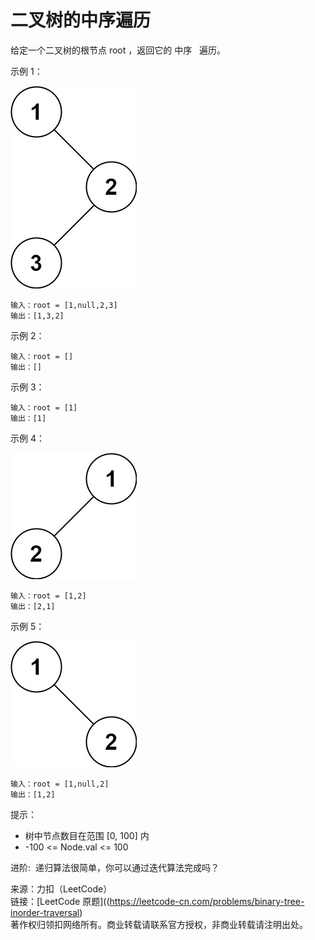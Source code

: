 # 二叉树的中序遍历

给定一个二叉树的根节点 root ，返回它的 中序   遍历。

示例 1：

![图例](./inorder_1.jpg)

```text
输入：root = [1,null,2,3]
输出：[1,3,2]
```

示例 2：

```text
输入：root = []
输出：[]
```

示例 3：

```text
输入：root = [1]
输出：[1]
```

示例 4：

![图例](./inorder_5.jpg)

```text
输入：root = [1,2]
输出：[2,1]
```

示例 5：

![图例](./inorder_4.jpg)

```text
输入：root = [1,null,2]
输出：[1,2]
```

提示：

- 树中节点数目在范围 [0, 100] 内
- -100 <= Node.val <= 100

进阶:  递归算法很简单，你可以通过迭代算法完成吗？

来源：力扣（LeetCode）  
链接：[LeetCode 原题]((https://leetcode-cn.com/problems/binary-tree-inorder-traversal)  
著作权归领扣网络所有。商业转载请联系官方授权，非商业转载请注明出处。
